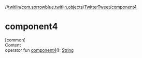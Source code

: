 //[twitlin](../../index.md)/[com.sorrowblue.twitlin.objects](../index.md)/[TwitterTweet](index.md)/[component4](component4.md)



# component4  
[common]  
Content  
operator fun [component4](component4.md)(): [String](https://kotlinlang.org/api/latest/jvm/stdlib/kotlin/-string/index.html)  



